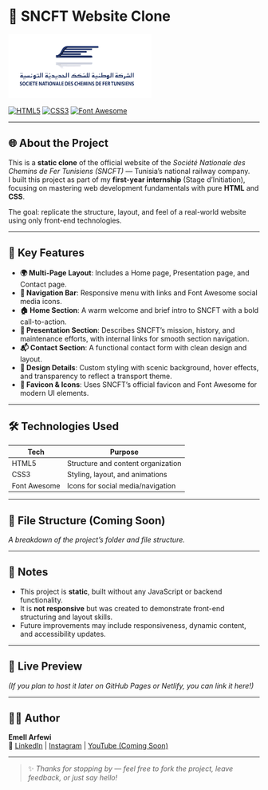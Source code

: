 # 🚂 SNCFT Website Clone

![SNCFT Clone Logo](images/Logo_SNCFT.png)

[![HTML5](https://img.shields.io/badge/HTML5-E34F26?style=flat-square&logo=html5&logoColor=white)](https://developer.mozilla.org/en-US/docs/Web/Guide/HTML/HTML5)
[![CSS3](https://img.shields.io/badge/CSS3-1572B6?style=flat-square&logo=css3&logoColor=white)](https://developer.mozilla.org/en-US/docs/Web/CSS)
[![Font Awesome](https://img.shields.io/badge/Font_Awesome-339AF0?style=flat-square&logo=fontawesome&logoColor=white)](https://fontawesome.com/)

---

## 🌐 About the Project

This is a **static clone** of the official website of the *Société Nationale des Chemins de Fer Tunisiens (SNCFT)* — Tunisia’s national railway company.  
I built this project as part of my **first-year internship** (Stage d’Initiation), focusing on mastering web development fundamentals with pure **HTML** and **CSS**.

The goal: replicate the structure, layout, and feel of a real-world website using only front-end technologies.

---

## 🎯 Key Features

- **🌍 Multi-Page Layout**: Includes a Home page, Presentation page, and Contact page.
- **🧭 Navigation Bar**: Responsive menu with links and Font Awesome social media icons.
- **🏠 Home Section**: A warm welcome and brief intro to SNCFT with a bold call-to-action.
- **📜 Presentation Section**: Describes SNCFT’s mission, history, and maintenance efforts, with internal links for smooth section navigation.
- **📬 Contact Section**: A functional contact form with clean design and layout.
- **🎨 Design Details**: Custom styling with scenic background, hover effects, and transparency to reflect a transport theme.
- **📌 Favicon & Icons**: Uses SNCFT’s official favicon and Font Awesome for modern UI elements.

---

## 🛠️ Technologies Used

| Tech         | Purpose                            |
|--------------|------------------------------------|
| HTML5        | Structure and content organization |
| CSS3         | Styling, layout, and animations    |
| Font Awesome | Icons for social media/navigation  |

---

## 📁 File Structure (Coming Soon)

_A breakdown of the project’s folder and file structure._

---

## 📌 Notes

- This project is **static**, built without any JavaScript or backend functionality.
- It is **not responsive** but was created to demonstrate front-end structuring and layout skills.
- Future improvements may include responsiveness, dynamic content, and accessibility updates.

---

## 🚀 Live Preview

_(If you plan to host it later on GitHub Pages or Netlify, you can link it here!)_

---

## 🙋‍♀️ Author

**Emell Arfewi**  
🔗 [LinkedIn](https://www.linkedin.com/in/emelarfewi) | [Instagram](https://www.instagram.com/hope.inprogress) | [YouTube (Coming Soon)](https://www.youtube.com/@hope.inprogress)

---

> ✨ *Thanks for stopping by — feel free to fork the project, leave feedback, or just say hello!*

